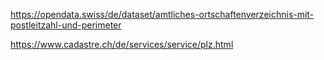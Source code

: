 https://opendata.swiss/de/dataset/amtliches-ortschaftenverzeichnis-mit-postleitzahl-und-perimeter

https://www.cadastre.ch/de/services/service/plz.html
